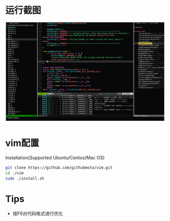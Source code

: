 # 运行截图
![screenshot.png](screenshot.png)

# vim配置
Installation(Supported Ubuntu/Centos/Mac OS)

```bash
git clone https://github.com/githubmota/vim.git
cd ./vim
sudo ./install.sh
```
# Tips
- 按F6对代码格式进行优化
